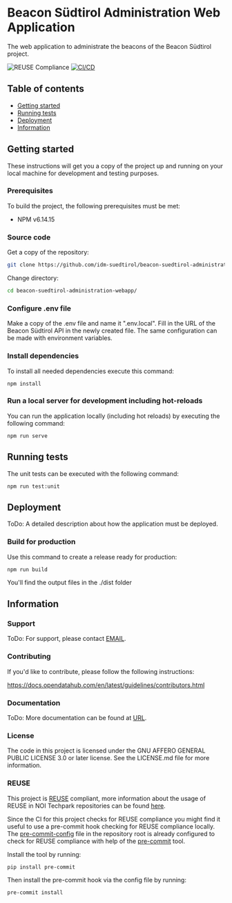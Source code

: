 <!--
SPDX-FileCopyrightText: NOI Techpark <digital@noi.bz.it>

SPDX-License-Identifier: CC0-1.0
-->

# Beacon Südtirol Administration Web Application
The web application to administrate the beacons of the Beacon Südtirol project.

![REUSE Compliance](https://github.com/noi-techpark/it.bz.beacon.admin/actions/workflows/reuse.yml/badge.svg)
[![CI/CD](https://github.com/noi-techpark/it.bz.beacon.admin/actions/workflows/main.yml/badge.svg)](https://github.com/noi-techpark/it.bz.beacon.admin/actions/workflows/main.yml)

## Table of contents

- [Getting started](#getting-started)
- [Running tests](#running-tests)
- [Deployment](#deployment)
- [Information](#information)

## Getting started

These instructions will get you a copy of the project up and running
on your local machine for development and testing purposes.

### Prerequisites

To build the project, the following prerequisites must be met:

- NPM v6.14.15

### Source code

Get a copy of the repository:

```bash
git clone https://github.com/idm-suedtirol/beacon-suedtirol-administration-webapp.git
```

Change directory:

```bash
cd beacon-suedtirol-administration-webapp/
```

### Configure .env file
Make a copy of the .env file and name it ".env.local".
Fill in the URL of the Beacon Südtirol API in the newly created file.
The same configuration can be made with environment variables.

### Install dependencies
To install all needed dependencies execute this command:
```
npm install
```

### Run a local server for development including hot-reloads
You can run the application locally (including hot reloads) by executing the following command:
```
npm run serve
```

## Running tests

The unit tests can be executed with the following command:

```
npm run test:unit
```

## Deployment

ToDo: A detailed description about how the application must be deployed.

### Build for production
Use this command to create a release ready for production:
```
npm run build
```
 You'll find the output files in the ./dist folder

## Information

### Support

ToDo: For support, please contact [EMAIL](mailto:EMAIL).

### Contributing

If you'd like to contribute, please follow the following instructions:

https://docs.opendatahub.com/en/latest/guidelines/contributors.html

### Documentation

ToDo: More documentation can be found at [URL](URL).

### License

The code in this project is licensed under the GNU AFFERO GENERAL PUBLIC LICENSE 3.0 or later license. See the LICENSE.md file for more information.

### REUSE

This project is [REUSE](https://reuse.software) compliant, more information about the usage of REUSE in NOI Techpark repositories can be found [here](https://github.com/noi-techpark/odh-docs/wiki/Guidelines-for-developers-and-licenses#guidelines-for-contributors-and-new-developers).

Since the CI for this project checks for REUSE compliance you might find it useful to use a pre-commit hook checking for REUSE compliance locally. The [pre-commit-config](.pre-commit-config.yaml) file in the repository root is already configured to check for REUSE compliance with help of the [pre-commit](https://pre-commit.com) tool.

Install the tool by running:
```bash
pip install pre-commit
```
Then install the pre-commit hook via the config file by running:
```bash
pre-commit install
```
